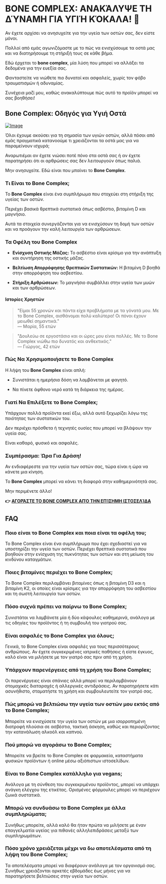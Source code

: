 # BONE COMPLEX: ΑΝΑΚΆΛΥΨΕ ΤΗ ΔΎΝΑΜΗ ΓΙΑ ΥΓΙΉ ΚΌΚΑΛΑ! 💪

Αν έχετε αρχίσει να ανησυχείτε για την υγεία των οστών σας, δεν είστε μόνοι. 

Πολλοί από εμάς αγωνιζόμαστε με το πώς να ενισχύσουμε τα οστά μας και να διατηρήσουμε τη στήριξή τους σε κάθε βήμα. 

Εδώ έρχεται το **bone complex**, μία λύση που μπορεί να αλλάξει τα δεδομένα για την ευεξία σας. 

Φανταστείτε να νιώθετε πιο δυνατοί και ασφαλείς, χωρίς τον φόβο τραυματισμών ή αδυναμίας. 

Συνέχεια μαζί μου, καθώς ανακαλύπτουμε πώς αυτό το προϊόν μπορεί να σας βοηθήσει!

## Bone Complex: Οδηγός για Υγιή Οστά

[![Image](https://www2.sellhealth.com/244/primegenixbonecomplex_5_2.jpg)](https://gchaffi.com/pd1bUKEb)

Όλοι έχουμε ακούσει για τη σημασία των υγιών οστών, αλλά πόσοι από εμάς πραγματικά κατανοούμε τι χρειάζονται τα οστά μας για να παραμείνουν ισχυρά;

Αναρωτιέμαι αν έχετε νιώσει ποτέ πόνο στα οστά σας ή αν έχετε παρατηρήσει ότι οι αρθρώσεις σας δεν λειτουργούν όπως παλιά.

Μην ανησυχείτε. Εδώ είναι που μπαίνει το **Bone Complex**.

### Τι Είναι το Bone Complex;

Το **Bone Complex** είναι ένα συμπλήρωμα που στοχεύει στη στήριξη της υγείας των οστών. 

Περιέχει βασικά θρεπτικά συστατικά όπως ασβέστιο, βιταμίνη D και μαγνήσιο.

Αυτά τα στοιχεία συνεργάζονται για να ενισχύσουν τη δομή των οστών και να προάγουν την καλή λειτουργία των αρθρώσεων.

### Τα Οφέλη του Bone Complex

- **Ενίσχυση Οστικής Μάζας:** Το ασβέστιο είναι κρίσιμο για την ανάπτυξη και συντήρηση της οστικής μάζας.
  
- **Βελτίωση Απορρόφησης Θρεπτικών Συστατικών:** Η βιταμίνη D βοηθά στην απορρόφηση του ασβεστίου.

- **Στήριξη Αρθρώσεων:** Το μαγνήσιο συμβάλλει στην υγεία των μυών και των αρθρώσεων.

#### Ιστορίες Χρηστών

> "Είμαι 55 χρονών και πάντα είχα προβλήματα με τα γόνατά μου. Με το Bone Complex, αισθάνομαι πολύ καλύτερα! Οι πόνοι έχουν μειωθεί σημαντικά."  
> — Μαρία, 55 ετών

> "Δουλεύω σε εργοστάσιο και οι ώρες μου είναι πολλές. Με το Bone Complex νιώθω πιο δυνατός και ανθεκτικός."  
> — Γιώργος, 42 ετών

### Πώς Να Χρησιμοποιήσετε το Bone Complex

Η λήψη του **Bone Complex** είναι απλή:

- Συνιστάται η ημερήσια δόση να λαμβάνεται με φαγητό.
  
- Να πίνετε άφθονο νερό κατά τη διάρκεια της ημέρας.

### Γιατί Να Επιλέξετε το Bone Complex;

Υπάρχουν πολλά προϊόντα εκεί έξω, αλλά αυτό ξεχωρίζει λόγω της ποιότητας των συστατικών του. 

Δεν περιέχει πρόσθετα ή τεχνητές ουσίες που μπορεί να βλάψουν την υγεία σας. 

Είναι καθαρό, φυσικό και ασφαλές.

### Συμπέρασμα: Ώρα Για Δράση!

Αν ενδιαφέρεστε για την υγεία των οστών σας, τώρα είναι η ώρα να κάνετε μια κίνηση. 

Το **Bone Complex** μπορεί να κάνει τη διαφορά στην καθημερινότητά σας.

Μην περιμένετε άλλο!



**👉 [ΑΓΟΡΆΣΤΕ ΤΟ BONE COMPLEX ΑΠΌ ΤΗΝ ΕΠΊΣΗΜΗ ΙΣΤΟΣΕΛΊΔΑ](https://gchaffi.com/pd1bUKEb)**

## FAQ

### Ποιο είναι το Bone Complex και ποια είναι τα οφέλη του;
Το Bone Complex είναι ένα συμπλήρωμα που έχει σχεδιαστεί για να υποστηρίζει την υγεία των οστών. Περιέχει θρεπτικά συστατικά που βοηθούν στην ενίσχυση της πυκνότητας των οστών και στη μείωση του κινδύνου καταγμάτων.

### Ποιες βιταμίνες περιέχει το Bone Complex;
Το Bone Complex περιλαμβάνει βιταμίνες όπως η βιταμίνη D3 και η βιταμίνη K2, οι οποίες είναι κρίσιμες για την απορρόφηση του ασβεστίου και τη σωστή λειτουργία των οστών.

### Πόσο συχνά πρέπει να παίρνω το Bone Complex;
Συνιστάται να λαμβάνετε μία ή δύο κάψουλες καθημερινά, ανάλογα με τις οδηγίες του προϊόντος ή τη συμβουλή του γιατρού σας.

### Είναι ασφαλές το Bone Complex για όλους;
Γενικά, το Bone Complex είναι ασφαλές για τους περισσότερους ανθρώπους. Αν έχετε συγκεκριμένες ιατρικές παθήσεις ή είστε έγκυος, καλό είναι να μιλήσετε με τον γιατρό σας πριν από τη χρήση.

### Υπάρχουν παρενέργειες από τη χρήση του Bone Complex;
Οι παρενέργειες είναι σπάνιες αλλά μπορεί να περιλαμβάνουν στομαχικές διαταραχές ή αλλεργικές αντιδράσεις. Αν παρατηρήσετε κάτι ασυνήθιστο, σταματήστε τη χρήση και συμβουλευτείτε τον γιατρό σας.

### Πώς μπορώ να βελτιώσω την υγεία των οστών μου εκτός από το Bone Complex;
Μπορείτε να ενισχύσετε την υγεία των οστών με μια ισορροπημένη διατροφή πλούσια σε ασβέστιο, τακτική άσκηση, καθώς και περιορίζοντας την κατανάλωση αλκοόλ και καπνού.

### Πού μπορώ να αγοράσω το Bone Complex;
Μπορείτε να βρείτε το Bone Complex σε φαρμακεία, καταστήματα φυσικών προϊόντων ή online μέσω αξιόπιστων ιστοσελίδων.

### Είναι το Bone Complex κατάλληλο για vegans;
Ανάλογα με τη σύνθεση του συγκεκριμένου προϊόντος, μπορεί να υπάρχει ανάγκη ελέγχου της ετικέτας. Ορισμένες φόρμουλες μπορεί να περιέχουν ζωικά συστατικά.

### Μπορώ να συνδυάσω το Bone Complex με άλλα συμπληρώματα;
Συνήθως μπορείτε, αλλά καλό θα ήταν πρώτα να μιλήσετε με έναν επαγγελματία υγείας για πιθανές αλληλεπιδράσεις μεταξύ των συμπληρωμάτων.

### Πόσο χρόνο χρειάζεται μέχρι να δω αποτελέσματα από τη λήψη του Bone Complex;
Τα αποτελέσματα μπορεί να διαφέρουν ανάλογα με τον οργανισμό σας. Συνήθως χρειάζονται αρκετές εβδομάδες έως μήνες για να παρατηρήσετε βελτιώσεις στην υγεία των οστών.